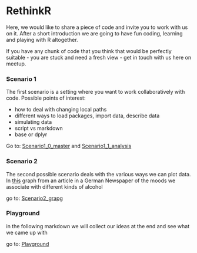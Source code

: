 
# RethinkR

Here, we would like to share a piece of code and invite you to work with us on it. After a short introduction we are going to have fun coding, learning and playing with R altogether.

If you have any chunk of code that you think that would be perfectly suitable - you are stuck and need a fresh view - get in touch with us here on meetup.


### Scenario 1

The first scenario is a setting where you want to work collaboratively with code. 
Possible points of interest:

- how to deal with changing local paths
- different ways to load packages, import data, describe data
- simulating data
- script vs markdown
- base or dplyr 

Go to: [Scenario1_0_master](https://raw.githubusercontent.com/rladies/meetup-presentations_berlin/master/RethinkR/scenario1_0_master.R) and [Scenario1_1_analysis](https://raw.githubusercontent.com/rladies/meetup-presentations_berlin/master/RethinkR/scenario1_1_analysis.R)


### Scenario 2

The second possible scenario deals with the various ways we can plot data. In [this](https://www.zeit.de/wissen/gesundheit/2017-11/alkoholkonsum-studie-schnaps-wein-bier-beeinflussung-stimmung) graph from an article in a German Newspaper of the moods we associate with different kinds of alcohol

go to: [Scenario2_grapg](https://raw.githubusercontent.com/rladies/meetup-presentations_berlin/master/RethinkR/scenario2_graphic.R)


### Playground

in the following markdown we will collect our ideas at the end and see what we came up with

go to: [Playground](https://raw.githubusercontent.com/rladies/meetup-presentations_berlin/master/RethinkR/playground.Rmd)
